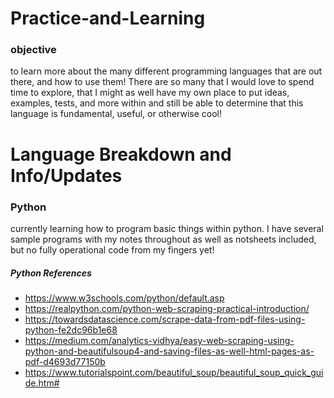 # Practice-and-Learning
 
 ### objective
 to learn more about the many different programming languages that are out there, and how to use them! There are so many that I would love to spend time to explore, that I might as well have my own place to put ideas, examples, tests, and more within and still be able to determine that this language is fundamental, useful, or otherwise cool!
 
 # Language Breakdown and Info/Updates

 ### Python
 currently learning how to program basic things within python. I have several sample programs with my notes throughout as well as notsheets included, but no fully operational code from my fingers yet!

 ##### Python References
 - https://www.w3schools.com/python/default.asp
- https://realpython.com/python-web-scraping-practical-introduction/
- https://towardsdatascience.com/scrape-data-from-pdf-files-using-python-fe2dc96b1e68
- https://medium.com/analytics-vidhya/easy-web-scraping-using-python-and-beautifulsoup4-and-saving-files-as-well-html-pages-as-pdf-d4693d77150b
- https://www.tutorialspoint.com/beautiful_soup/beautiful_soup_quick_guide.htm#
